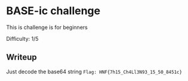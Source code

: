 # BASE-ic challenge
This is challenge is for beginners

Difficulty: 1/5

## Writeup
Just decode the base64 string
```Flag: HNF{7h15_Ch4Ll3N93_15_50_8451c}```
